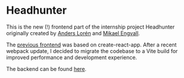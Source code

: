 # Headhunter

This is the new (!) frontend part of the internship project Headhunter originally created by [Anders Lorén](https://github.com/andersloren) and [Mikael Engvall](https://github.com/mikaelengvall).

The [previous frontend](https://github.com/andersloren/headhunter-frontend) was based on create-react-app. After a recent webpack update, I decided to migrate the codebase to a Vite build for improved performance and development experience.

The backend can be found [here](https://github.com/andersloren/headhunter).
